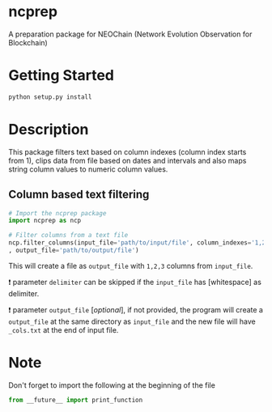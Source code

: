 # ncprep
A preparation package for NEOChain (Network Evolution Observation for Blockchain)

# Getting Started
```python
python setup.py install
```

# Description
This package filters text based on column indexes (column index starts from 1), clips data from file based on dates and
intervals and also maps string column values to numeric column values.

## Column based text filtering
```python
# Import the ncprep package
import ncprep as ncp

# Filter columns from a text file
ncp.filter_columns(input_file='path/to/input/file', column_indexes='1,2,3', delimiter=','
, output_file='path/to/output/file')
```

This will create a file as `output_file` with `1,2,3` columns from `input_file`. 

:exclamation: parameter `delimiter` can be skipped if the `input_file` has \[whitespace\] as delimiter.

:exclamation: parameter `output_file` \[*optional*\], if not provided, the program will create a `output_file` at the
same directory as `input_file` and the new file will have `_cols.txt` at the end of input file.

# Note
Don't forget to import the following at the beginning of the file
```python
from __future__ import print_function
```
